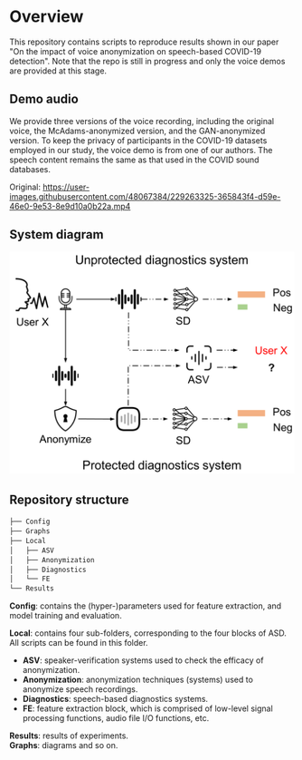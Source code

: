# Overview
This repository contains scripts to reproduce results shown in our paper "On the impact of voice anonymization on speech-based COVID-19 detection". Note that the repo is still in progress and only the voice demos are provided at this stage.

## Demo audio
We provide three versions of the voice recording, including the original voice, the McAdams-anonymized version, and the GAN-anonymized version. To keep the privacy of participants in the COVID-19 datasets employed in our study, the voice demo is from one of our authors. The speech content remains the same as that used in the COVID sound databases.

Original:
https://user-images.githubusercontent.com/48067384/229263325-365843f4-d59e-46e0-9e53-8e9d10a0b22a.mp4

## System diagram

![image|10%](./Graphs/unprotected.png)


## Repository structure

```bash
├── Config
├── Graphs
├── Local
│   ├── ASV
│   ├── Anonymization
│   ├── Diagnostics
│   └── FE
└── Results
```

**Config**: contains the (hyper-)parameters used for feature extraction, and model training and evaluation. <br /> 

**Local**: contains four sub-folders, corresponding to the four blocks of ASD. All scripts can be found in this folder.  <br /> 
 - **ASV**: speaker-verification systems used to check the efficacy of anonymization. <br />
 - **Anonymization**: anonymization techniques (systems) used to anonymize speech recordings. <br />
 - **Diagnostics**: speech-based diagnostics systems. <br /> 
 - **FE**: feature extraction block, which is comprised of low-level signal processing functions, audio file I/O functions, etc. <br />   

**Results**: results of experiments. <br /> 
**Graphs**: diagrams and so on.
